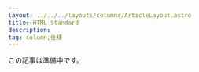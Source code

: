```yaml
---
layout: ../../../layouts/columns/ArticleLayout.astro
title: HTML Standard
description:
tag: column,仕様
---
```


この記事は準備中です。
